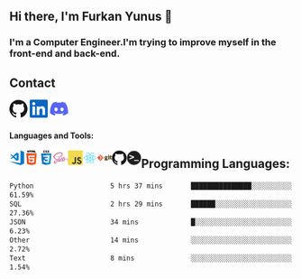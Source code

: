 ## Hi there, I'm Furkan Yunus 👋

### I'm a Computer Engineer.I'm trying to improve myself in the front-end and back-end.

 

## Contact
<p align="left">
<a href="https://github.com/peterthehan"><img alt="GitHub" height="32" width="32" src="assets/github.svg"></a>
<a href="https://linkedin.com/in/peter-han"><img alt="LinkedIn" height="32" width="32" src="assets/linkedin.svg"></a>
<a href="https://discord.gg/WjEFnzC"><img alt="Discord - Miku#0039" title="Discord - Miku#0039" height="32" width="32" src="assets/discord.svg"></a>
</p>

#### Languages and Tools:

<img align="left" alt="Visual Studio Code" width="26px" src="https://raw.githubusercontent.com/github/explore/80688e429a7d4ef2fca1e82350fe8e3517d3494d/topics/visual-studio-code/visual-studio-code.png" />
<img align="left" alt="HTML5" width="26px" src="https://raw.githubusercontent.com/github/explore/80688e429a7d4ef2fca1e82350fe8e3517d3494d/topics/html/html.png" />
<img align="left" alt="CSS3" width="26px" src="https://raw.githubusercontent.com/github/explore/80688e429a7d4ef2fca1e82350fe8e3517d3494d/topics/css/css.png" />
<img align="left" alt="Sass" width="26px" src="https://raw.githubusercontent.com/github/explore/80688e429a7d4ef2fca1e82350fe8e3517d3494d/topics/sass/sass.png" />
<img align="left" alt="JavaScript" width="26px" src="https://raw.githubusercontent.com/github/explore/80688e429a7d4ef2fca1e82350fe8e3517d3494d/topics/javascript/javascript.png" />
<img align="left" alt="React" width="26px" src="https://raw.githubusercontent.com/github/explore/80688e429a7d4ef2fca1e82350fe8e3517d3494d/topics/react/react.png" />
<img align="left" alt="Git" width="26px" src="https://raw.githubusercontent.com/github/explore/80688e429a7d4ef2fca1e82350fe8e3517d3494d/topics/git/git.png" />
<img align="left" alt="GitHub" width="26px" src="https://raw.githubusercontent.com/github/explore/78df643247d429f6cc873026c0622819ad797942/topics/github/github.png" />
<img align="left" alt="Terminal" width="26px" src="https://raw.githubusercontent.com/github/explore/80688e429a7d4ef2fca1e82350fe8e3517d3494d/topics/terminal/terminal.png" />

##  Programming Languages: 
```
Python                   5 hrs 37 mins       ███████████████░░░░░░░░░░   61.59% 
SQL                      2 hrs 29 mins       ██████░░░░░░░░░░░░░░░░░░░   27.36% 
JSON                     34 mins             █░░░░░░░░░░░░░░░░░░░░░░░░   6.23% 
Other                    14 mins             ░░░░░░░░░░░░░░░░░░░░░░░░░   2.72% 
Text                     8 mins              ░░░░░░░░░░░░░░░░░░░░░░░░░   1.54%

```






<!--
**furkanyunus/furkanyunus** is a ✨ _special_ ✨ repository because its `README.md` (this file) appears on your GitHub profile.

Here are some ideas to get you started:

- 🔭 I’m currently working on ...
- 🌱 I’m currently learning ...
- 👯 I’m looking to collaborate on ...
- 🤔 I’m looking for help with ...
- 💬 Ask me about ...
- 📫 How to reach me: ...
- 😄 Pronouns: ...
- ⚡ Fun fact: ...
-->
